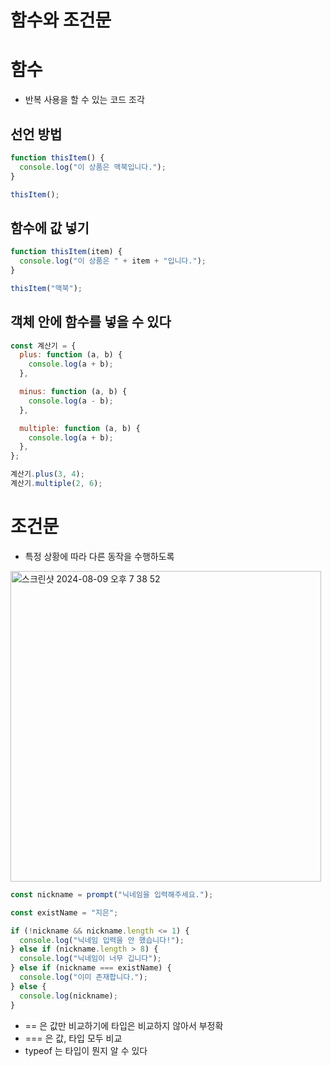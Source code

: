 # 함수와 조건문
# 함수

- 반복 사용을 할 수 있는 코드 조각

## 선언 방법

```jsx
function thisItem() {
  console.log("이 상품은 맥북입니다.");
}

thisItem();
```

## 함수에 값 넣기

```jsx
function thisItem(item) {
  console.log("이 상품은 " + item + "입니다.");
}

thisItem("맥북");
```

## 객체 안에 함수를 넣을 수 있다

```jsx
const 계산기 = {
  plus: function (a, b) {
    console.log(a + b);
  },

  minus: function (a, b) {
    console.log(a - b);
  },

  multiple: function (a, b) {
    console.log(a + b);
  },
};

계산기.plus(3, 4);
계산기.multiple(2, 6);
```

# 조건문

- 특정 상황에 따라 다른 동작을 수행하도록

<img width="497" alt="스크린샷 2024-08-09 오후 7 38 52" src="https://github.com/user-attachments/assets/511c3dc2-4fe9-45de-b099-2e0d1e8a955f">

```jsx
const nickname = prompt("닉네임을 입력해주세요.");

const existName = "지은";

if (!nickname && nickname.length <= 1) {
  console.log("닉네임 입력을 안 했습니다!");
} else if (nickname.length > 8) {
  console.log("닉네임이 너무 깁니다");
} else if (nickname === existName) {
  console.log("이미 존재합니다.");
} else {
  console.log(nickname);
}
```

- == 은 값만 비교하기에 타입은 비교하지 않아서 부정확
- === 은 값, 타입 모두 비교
- typeof 는 타입이 뭔지 알 수 있다
